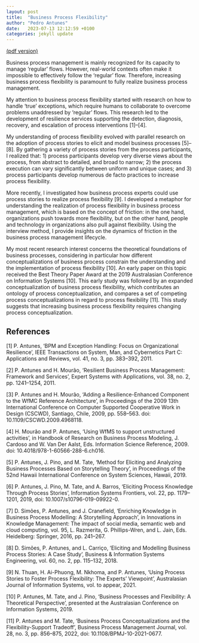 ```yaml
---
layout: post
title:  "Business Process Flexibility"
author: "Pedro Antunes"
date:   2023-07-13 12:12:59 +0100
categories: jekyll update
---
```


[(pdf version)](/assets/pdf/process-flexibility.pdf)

Business process management is mainly recognized for its capacity to manage ‘regular’ flows. However, real-world contexts often make it impossible to effectively follow the ‘regular’ flow. Therefore, increasing business process flexibility is paramount to fully realize business process management.

My attention to business process flexibility started with research on how to handle ‘true’ exceptions, which require humans to collaborate to overcome problems unaddressed by ‘regular’ flows. This research led to the development of resilience services supporting the detection, diagnosis, recovery, and escalation of process interventions [1]–[4].

My understanding of process flexibility evolved with parallel research on the adoption of process stories to elicit and model business processes [5]–[8]. By gathering a variety of process stories from the process participants, I realized that: 1) process participants develop very diverse views about the process, from abstract to detailed, and broad to narrow; 2) the process execution can vary significantly between uniform and unique cases; and 3) process participants develop numerous de facto practices to increase process flexibility.

More recently, I investigated how business process experts could use process stories to realize process flexibility [9]. I developed a metaphor for understanding the realization of process flexibility in business process management, which is based on the concept of friction: in the one hand, organizations push towards more flexibility, but on the other hand, people and technology in organizations also pull against flexibility. Using the interview method, I provide insights on the dynamics of friction in the business process management lifecycle.

My most recent research interest concerns the theoretical foundations of business processes, considering in particular how different conceptualizations of business process constrain the understanding and the implementation of process flexibility [10]. An early paper on this topic received the Best Theory Paper Award at the 2019 Australasian Conference on Information Systems [10]. This early study was followed by an expanded conceptualization of business process flexibility, which contributes an ontology of process conceptualization, and compares a set of competing process conceptualizations in regard to process flexibility [11]. This study suggests that increasing business process flexibility requires changing process conceptualization.

References
----------

[1]	P. Antunes, ‘BPM and Exception Handling: Focus on Organizational Resilience’, IEEE Transactions on System, Man, and Cybernetics Part C: Applications and Reviews, vol. 41, no. 3, pp. 383–392, 2011.

[2]	P. Antunes and H. Mourão, ‘Resilient Business Process Management: Framework and Services’, Expert Systems with Applications, vol. 38, no. 2, pp. 1241–1254, 2011.

[3]	P. Antunes and H. Mourão, ‘Adding a Resilience-Enhanced Component to the WfMC Reference Architecture’, in Proceedings of the 2009 13th International Conference on Computer Supported Cooperative Work in Design (CSCWD), Santiago, Chile, 2009, pp. 558–563. doi: 10.1109/CSCWD.2009.4968118.

[4]	H. Mourão and P. Antunes, ‘Using WfMS to support unstructured activities’, in Handbook of Research on Business Process Modeling, J. Cardoso and W. Van Der Aalst, Eds. Information Science Reference, 2009. doi: 10.4018/978-1-60566-288-6.ch016.

[5]	P. Antunes, J. Pino, and M. Tate, ‘Method for Eliciting and Analyzing Business Processes Based on Storytelling Theory’, in Proceedings of the 52nd Hawaii International Conference on System Sciences, Hawaii, 2019.

[6]	P. Antunes, J. Pino, M. Tate, and A. Barros, ‘Eliciting Process Knowledge Through Process Stories’, Information Systems Frontiers, vol. 22, pp. 1179–1201, 2019, doi: 10.1007/s10796-019-09922-0.

[7]	D. Simões, P. Antunes, and J. Cranefield, ‘Enriching Knowledge in Business Process Modelling: A Storytelling Approach’, in Innovations in Knowledge Management: The impact of social media, semantic web and cloud computing, vol. 95, L. Razmerita, G. Phillips-Wren, and L. Jain, Eds. Heidelberg: Springer, 2016, pp. 241–267.

[8]	D. Simões, P. Antunes, and L. Carriço, ‘Eliciting and Modelling Business Process Stories: A Case Study’, Business & Information Systems Engineering, vol. 60, no. 2, pp. 115–132, 2018.

[9]	N. Thuan, H. Ai-Phuong, M. Nkhoma, and P. Antunes, ‘Using Process Stories to Foster Process Flexibility: The Experts’ Viewpoint’, Australasian Journal of Information Systems, vol. to appear, 2021.

[10]	P. Antunes, M. Tate, and J. Pino, ‘Business Processes and Flexibility: A Theoretical Perspective’, presented at the Australasian Conference on Information Systems, 2019.

[11]	P. Antunes and M. Tate, ‘Business Process Conceptualizations and the Flexibility-Support Tradeoff’, Business Process Management Journal, vol. 28, no. 3, pp. 856–875, 2022, doi: 10.1108/BPMJ-10-2021-0677.
